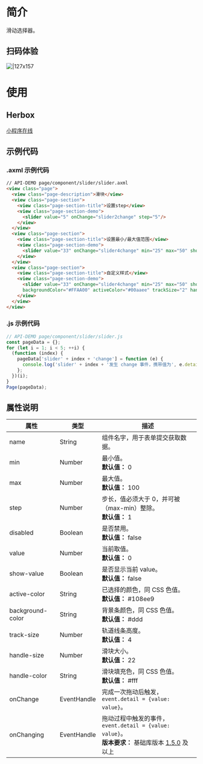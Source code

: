 # 简介
滑动选择器。

## 扫码体验
![|127x157](https://gw.alipayobjects.com/zos/skylark-tools/public/files/5615dd2ce42f01988e82b704217c14d8.png#align=left&display=inline&height=157&margin=%5Bobject%20Object%5D&originHeight=157&originWidth=127&status=done&style=none&width=127)

# 使用

## Herbox
[小程序在线](https://herbox-embed.alipay.com/s/doc-slider?theme=light&previewZoom=75&chInfo=openhome-doc) 

## 示例代码

### .axml 示例代码
```html
// API-DEMO page/component/slider/slider.axml 
<view class="page">
  <view class="page-description">滑块</view>
  <view class="page-section">
    <view class="page-section-title">设置step</view>
    <view class="page-section-demo">
      <slider value="5" onChange="slider2change" step="5"/>
    </view>
  </view>
  <view class="page-section">
    <view class="page-section-title">设置最小/最大值范围</view>
    <view class="page-section-demo">
      <slider value="33" onChange="slider4change" min="25" max="50" show-value/>
    </view>
  </view>
  <view class="page-section">
    <view class="page-section-title">自定义样式</view>
    <view class="page-section-demo">
      <slider value="33" onChange="slider4change" min="25" max="50" show-value
      backgroundColor="#FFAA00" activeColor="#00aaee" trackSize="2" handleSize="6" handleColor="blue" />
    </view>
  </view>
</view>
```

### .js 示例代码
```javascript
// API-DEMO page/component/slider/slider.js
const pageData = {};
for (let i = 1; i < 5; ++i) {
  (function (index) {
    pageData['slider' + index + 'change'] = function (e) {
      console.log('slider' + index + '发生 change 事件，携带值为', e.detail.value);
    };
  })(i);
}
Page(pageData);
```

## 属性说明
| **属性** | **类型** | **描述** |
| --- | --- | --- |
| name | String | 组件名字，用于表单提交获取数据。 |
| min | Number | 最小值。<br />**默认值：** 0 |
| max | Number | 最大值。<br />**默认值：** 100 |
| step | Number | 步长，值必须大于 0，并可被（max-min）整除。<br />**默认值：** 1 |
| disabled | Boolean | 是否禁用。<br />**默认值：** false |
| value | Number | 当前取值。<br />**默认值：** 0 |
| show-value | Boolean | 是否显示当前 value。<br />**默认值：** false |
| active-color | String | 已选择的颜色，同 CSS 色值。<br />**默认值：** #108ee9 |
| background-color | String | 背景条颜色，同 CSS 色值。<br />**默认值：** #ddd |
| track-size | Number | 轨道线条高度。<br />**默认值：** 4 |
| handle-size | Number | 滑块大小。<br />**默认值：** 22 |
| handle-color | String | 滑块填充色，同 CSS 色值。<br />**默认值：** #fff |
| onChange | EventHandle | 完成一次拖动后触发，`event.detail = {value: value}`。 |
| onChanging | EventHandle | 拖动过程中触发的事件，`event.detail = {value: value}`。<br />**版本要求：** 基础库版本 [1.5.0](/mini/framework/compatibility) 及以上 |


